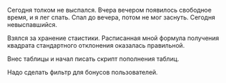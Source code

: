 Сегодня толком не выспался. Вчера вечером появилось свободное время, и я лег спать. Спал до вечера, потом не мог заснуть. Сегодня невыспавшийся.

Взялся за хранение стаистики. Расписанная мной формула получения квадрата стандартного отклонения оказалась правильной.

Внес таблицы и начал писать скрипт пополнения таблиц.

Надо сделать фильтр для бонусов пользователей.